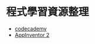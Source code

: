 # 程式學習資源整理

* [codecademy](https://www.codecademy.com/)
* [AppInventor 2](http://appinventor.mit.edu/explore/)
